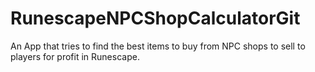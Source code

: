  # RunescapeNPCShopCalculatorGit

  An App that tries to find the best items to buy from NPC shops to sell to players for profit in Runescape.
